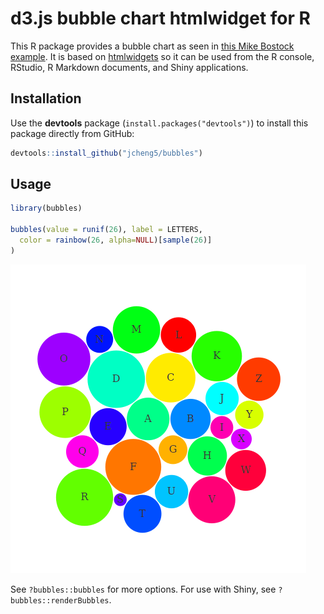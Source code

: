 # d3.js bubble chart htmlwidget for R

This R package provides a bubble chart as seen in [this Mike Bostock example](http://bl.ocks.org/mbostock/4063269). It is based on [htmlwidgets](http://htmlwidgets.org) so it can be used from the R console, RStudio, R Markdown documents, and Shiny applications.

## Installation

Use the **devtools** package (`install.packages("devtools")`) to install this package directly from GitHub:

```r
devtools::install_github("jcheng5/bubbles")
```

## Usage

```r
library(bubbles)

bubbles(value = runif(26), label = LETTERS,
  color = rainbow(26, alpha=NULL)[sample(26)]
)
```

![Sample output](sample.png)

See `?bubbles::bubbles` for more options. For use with Shiny, see `?bubbles::renderBubbles`.
